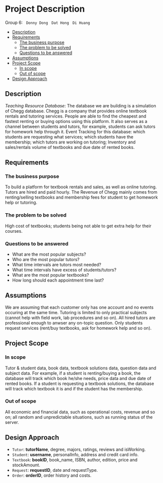 # Project Description
Group 6: &nbsp; `Donny Dong` &nbsp; `Dat Hong` &nbsp; `Di Huang`

- [Description](#description)
- [Requirements](#requirements)
	- [The business purpose](#the-business-purpose)
	- [The problem to be solved](#the-problem-to-be-solved)
	- [Questions to be answered](#questions-to-be-answered)
- [Assumptions](#assumptions)
- [Project Scope](#project-scope)
	- [In scope](#in-scope)
	- [Out of scope](#out-of-scope)
- [Design Approach](#design-approach)

## Description
_Teaching Resource Database_: The database we are building is a simulation of Chegg database. Chegg is a company that provides online textbook rentals and tutoring services. People are able to find the cheapest and fastest renting or buying options using this platform. It also serves as a channel between students and tutors, for example, students can ask tutors for homework help through it. Event Tracking for this database: which students are requesting what services; which students have the membership; which tutors are working on tutoring; Inventory and sales/rentals volume of textbooks and due date of rented books.

## Requirements
### The business purpose
To build a platform for textbook rentals and sales, as well as online tutoring. Tutors are hired and paid hourly. The Revenue of Chegg mainly comes from renting/selling textbooks and membership fees for student to get homework help or tutoring.
### The problem to be solved
High cost of textbooks; students being not able to get extra help for their courses.
### Questions to be answered
- What are the most popular subjects?  
- Who are the most popular tutors?  
- What time intervals are tutors most needed?  
- What time intervals have excess of students/tutors?  
- What are the most popular textbooks?  
- How long should each appointment time last?  

## Assumptions
We are assuming that each customer only has one account and no events occuring at the same time. Tutoring is limited to only practical subjects (cannot help with field work, lab procedures and so on). All hired tutors are professional enough to anwser any on-topic question. Only students request services (rent/buy textbooks, ask for homework help and so on).

## Project Scope
### In scope
Tutor & student data, book data, textbook solutions data, question data and subject data. For example, if a student is renting/buying a book, the database will track which book he/she needs, price data and due date of rented books. If a student is requesting a textbook solutions, the database will track which textbook it is and if the student has the membership. 
### Out of scope
All economic and financial data, such as operational costs, revenue and so on; all random and unpredictable situations, such as running status of the server.

## Design Approach
- `Tutor`: __tutorName__, degree, majors, ratings, reviews and isWorking.
- `Student`: __username__, personalInfo, address and credit card info.
- `Textbook`: __bookID__, book_name, ISBN, author, edition, price and stockAmount.
- `Request`: __requestID__, date and requestType.
- `Order`: __orderID__, order history and costs.
